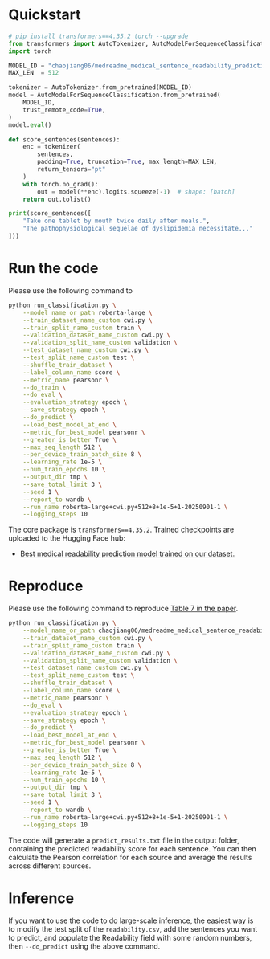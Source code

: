 # Quickstart
```python
# pip install transformers==4.35.2 torch --upgrade
from transformers import AutoTokenizer, AutoModelForSequenceClassification
import torch

MODEL_ID = "chaojiang06/medreadme_medical_sentence_readability_prediction_CWI"
MAX_LEN  = 512

tokenizer = AutoTokenizer.from_pretrained(MODEL_ID)
model = AutoModelForSequenceClassification.from_pretrained(
    MODEL_ID,
    trust_remote_code=True,
)
model.eval()

def score_sentences(sentences):
    enc = tokenizer(
        sentences,
        padding=True, truncation=True, max_length=MAX_LEN,
        return_tensors="pt"
    )
    with torch.no_grad():
        out = model(**enc).logits.squeeze(-1)  # shape: [batch]
    return out.tolist()

print(score_sentences([
    "Take one tablet by mouth twice daily after meals.",
    "The pathophysiological sequelae of dyslipidemia necessitate..."
]))

```

# Run the code
Please use the following command to 
```sh
python run_classification.py \
    --model_name_or_path roberta-large \
    --train_dataset_name_custom cwi.py \
    --train_split_name_custom train \
    --validation_dataset_name_custom cwi.py \
    --validation_split_name_custom validation \
    --test_dataset_name_custom cwi.py \
    --test_split_name_custom test \
    --shuffle_train_dataset \
    --label_column_name score \
    --metric_name pearsonr \
    --do_train \
    --do_eval \
    --evaluation_strategy epoch \
    --save_strategy epoch \
    --do_predict \
    --load_best_model_at_end \
    --metric_for_best_model pearsonr \
    --greater_is_better True \
    --max_seq_length 512 \
    --per_device_train_batch_size 8 \
    --learning_rate 1e-5 \
    --num_train_epochs 10 \
    --output_dir tmp \
    --save_total_limit 3 \
    --seed 1 \
    --report_to wandb \
    --run_name roberta-large+cwi.py+512+8+1e-5+1-20250901-1 \
    --logging_steps 10
```
The core package is `transformers==4.35.2`. Trained checkpoints are uploaded to the Hugging Face hub:

- [Best medical readability prediction model trained on our dataset.](https://huggingface.co/chaojiang06/medreadme_medical_sentence_readability_prediction_CWI)

# Reproduce
Please use the following command to reproduce [Table 7 in the paper](https://arxiv.org/pdf/2405.02144.pdf#page=8).
```sh
python run_classification.py \
    --model_name_or_path chaojiang06/medreadme_medical_sentence_readability_prediction_CWI \
    --train_dataset_name_custom cwi.py \
    --train_split_name_custom train \
    --validation_dataset_name_custom cwi.py \
    --validation_split_name_custom validation \
    --test_dataset_name_custom cwi.py \
    --test_split_name_custom test \
    --shuffle_train_dataset \
    --label_column_name score \
    --metric_name pearsonr \
    --do_eval \
    --evaluation_strategy epoch \
    --save_strategy epoch \
    --do_predict \
    --load_best_model_at_end \
    --metric_for_best_model pearsonr \
    --greater_is_better True \
    --max_seq_length 512 \
    --per_device_train_batch_size 8 \
    --learning_rate 1e-5 \
    --num_train_epochs 10 \
    --output_dir tmp \
    --save_total_limit 3 \
    --seed 1 \
    --report_to wandb \
    --run_name roberta-large+cwi.py+512+8+1e-5+1-20250901-1 \
    --logging_steps 10
```
The code will generate a `predict_results.txt` file in the output folder, containing the predicted readability score for each sentence. You can then calculate the Pearson correlation for each source and average the results across different sources.

# Inference
If you want to use the code to do large-scale inference, the easiest way is to modify the test split of the `readability.csv`, add the sentences you want to predict, and populate the Readability field with some random numbers, then `--do_predict` using the above command.
